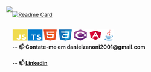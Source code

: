 

<div align="center">
  <a href="https://github.com/danielzanonisantos">
  <img align="left" height="180em" src="https://github-readme-stats.vercel.app/api/top-langs/?username=danielzanonisantos&layout=compact&langs_count=7&theme=radical"/>
</div>

[![Readme Card](https://github-readme-stats.vercel.app/api/pin/?username=danielzanonisantos&repo=danielzanonisantos&theme=radical&show_owner)](https://github.com/danielzanonisantos/danielzanonisantos)    
<div style="display: inline_block"><br>
  <img align="left" alt="Daniel-Js" height="30" width="40" src="https://raw.githubusercontent.com/devicons/devicon/master/icons/javascript/javascript-plain.svg">
  <img align="left" alt="Daniel-Ts" height="30" width="40" src="https://raw.githubusercontent.com/devicons/devicon/master/icons/typescript/typescript-plain.svg">
  <img align="left" alt="Daniel-HTML" height="30" width="40" src="https://raw.githubusercontent.com/devicons/devicon/master/icons/html5/html5-original.svg">
  <img align="left" alt="Daniel-CSS" height="30" width="40" src="https://raw.githubusercontent.com/devicons/devicon/master/icons/css3/css3-original.svg">
  <img align="left" alt="Daniel-Csharp" height="30" width="40" src="https://raw.githubusercontent.com/devicons/devicon/master/icons/csharp/csharp-original.svg">
  <img align="left" alt="Daniel-Angular" height="30" width="40" src="https://raw.githubusercontent.com/github/explore/80688e429a7d4ef2fca1e82350fe8e3517d3494d/topics/angular/angular.png" alt="Angular"/>
  <img align="left" alt="Daniel-Angular" height="30 width="40" src="https://raw.githubusercontent.com/devicons/devicon/1119b9f84c0290e0f0b38982099a2bd027a48bf1/icons/java/java-original.svg" alt="Java"/>
</div>

<br>
<h4 align="left">-- 📫 Contate-me em danielzanoni2001@gmail.com</h4>
<h4 align="left">-- 📫 <a href="https://www.linkedin.com/in/danielzanoni/">Linkedin</a></h4>
                
      
